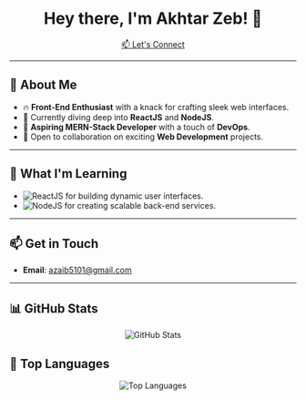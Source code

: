 <h1 align="center">Hey there, I'm Akhtar Zeb! 👋</h1>

<p align="center">
  <a href="mailto:azaib5101@gmail.com">📫 Let's Connect</a>
</p>

---

## 👀 About Me
- 🔥 **Front-End Enthusiast** with a knack for crafting sleek web interfaces.
- 🚀 Currently diving deep into **ReactJS** and **NodeJS**.
- 🌱 **Aspiring MERN-Stack Developer** with a touch of **DevOps**.
- 🤝 Open to collaboration on exciting **Web Development** projects.

---

## 🌱 What I'm Learning
- ![ReactJS](https://img.shields.io/badge/ReactJS-20232A?style=for-the-badge&logo=react&logoColor=61DAFB) for building dynamic user interfaces.
- ![NodeJS](https://img.shields.io/badge/NodeJS-43853D?style=for-the-badge&logo=node.js&logoColor=white) for creating scalable back-end services.

---

## 📫 Get in Touch
- **Email**: [azaib5101@gmail.com](mailto:azaib5101@gmail.com)

---

## 📊 GitHub Stats
<p align="center">
  <img src="https://github-readme-stats.vercel.app/api?username=AkhtarZeb5101&show_icons=true&theme=radical" alt="GitHub Stats" />
</p>

## 🚀 Top Languages
<p align="center">
  <img src="https://github-readme-stats.vercel.app/api/top-langs/?username=AkhtarZeb5101&layout=compact&theme=radical" alt="Top Languages" />
</p>

<!--
AkhtarZeb5101/AkhtarZeb5101 is a ✨ special ✨ repository because its `README.md` (this file) appears on your GitHub profile.
-->